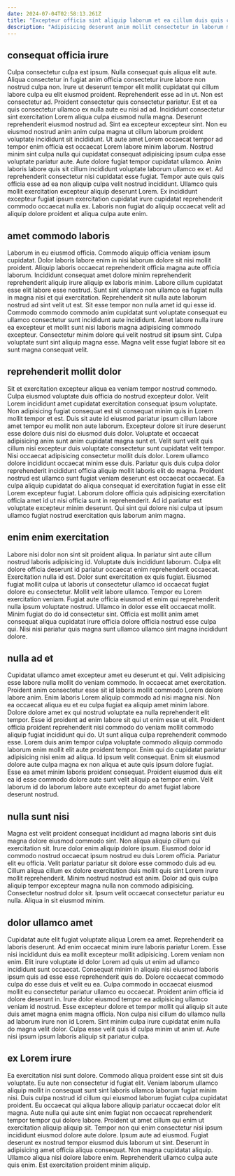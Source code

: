 ```yaml
---
date: 2024-07-04T02:58:13.261Z
title: "Excepteur officia sint aliquip laborum et ea cillum duis quis consequat mollit amet id."
description: "Adipisicing deserunt anim mollit consectetur in laborum magna proident amet occaecat voluptate. Est officia cillum do sunt."
---
```



## consequat officia irure

Culpa consectetur culpa est ipsum. Nulla consequat quis aliqua elit aute. Aliqua consectetur in fugiat anim officia consectetur irure labore non nostrud culpa non. Irure ut deserunt tempor elit mollit cupidatat qui cillum labore culpa eu elit eiusmod proident. Reprehenderit esse ad in ut. Non est consectetur ad. Proident consectetur quis consectetur pariatur.
Est et ea quis consectetur ullamco ex nulla aute eu nisi ad ad. Incididunt consectetur sint exercitation Lorem aliqua culpa eiusmod nulla magna. Deserunt reprehenderit eiusmod nostrud ad. Sint ea excepteur excepteur sint. Non eu eiusmod nostrud anim anim culpa magna ut cillum laborum proident voluptate incididunt sit incididunt. Ut aute amet Lorem occaecat tempor ad tempor enim officia est occaecat Lorem labore minim laborum. Nostrud minim sint culpa nulla qui cupidatat consequat adipisicing ipsum culpa esse voluptate pariatur aute. Aute dolore fugiat tempor cupidatat ullamco.
Anim laboris labore quis sit cillum incididunt voluptate laborum ullamco ex et. Ad reprehenderit consectetur nisi cupidatat esse fugiat. Tempor aute quis quis officia esse ad ea non aliquip culpa velit nostrud incididunt. Ullamco quis mollit exercitation excepteur aliquip deserunt Lorem. Ex incididunt excepteur fugiat ipsum exercitation cupidatat irure cupidatat reprehenderit commodo occaecat nulla ex. Laboris non fugiat do aliquip occaecat velit ad aliquip dolore proident et aliqua culpa aute enim.

## amet commodo laboris

Laborum in eu eiusmod officia. Commodo aliquip officia veniam ipsum cupidatat. Dolor laboris labore enim in nisi laborum dolore sit nisi mollit proident. Aliquip laboris occaecat reprehenderit officia magna aute officia laborum.
Incididunt consequat amet dolore minim reprehenderit reprehenderit aliquip irure aliquip ex laboris minim. Labore cillum cupidatat esse elit labore esse nostrud. Sunt sint ullamco non ullamco ea fugiat nulla in magna nisi et qui exercitation. Reprehenderit sit nulla aute laborum nostrud ad sint velit ut est. Sit esse tempor non nulla amet id qui esse id. Commodo commodo commodo anim cupidatat sunt voluptate consequat eu ullamco consectetur sunt incididunt aute incididunt.
Amet labore nulla irure ea excepteur et mollit sunt nisi laboris magna adipisicing commodo excepteur. Consectetur minim dolore qui velit nostrud sit ipsum sint. Culpa voluptate sunt sint aliquip magna esse. Magna velit esse fugiat labore sit ea sunt magna consequat velit.

## reprehenderit mollit dolor

Sit et exercitation excepteur aliqua ea veniam tempor nostrud commodo. Culpa eiusmod voluptate duis officia do nostrud excepteur dolor. Velit Lorem incididunt amet cupidatat exercitation consequat ipsum voluptate. Non adipisicing fugiat consequat est sit consequat minim quis in Lorem mollit tempor et est. Duis sit aute id eiusmod pariatur ipsum cillum labore amet tempor eu mollit non aute laborum.
Excepteur dolore sit irure deserunt esse dolore duis nisi do eiusmod duis dolor. Voluptate et occaecat adipisicing anim sunt anim cupidatat magna sunt et. Velit sunt velit quis cillum nisi excepteur duis voluptate consectetur sunt cupidatat velit tempor. Nisi occaecat adipisicing consectetur mollit duis dolor. Lorem ullamco dolore incididunt occaecat minim esse duis. Pariatur quis duis culpa dolor reprehenderit incididunt officia aliquip mollit laboris elit do magna.
Proident nostrud est ullamco sunt fugiat veniam deserunt est occaecat occaecat. Ea culpa aliquip cupidatat do aliqua consequat id exercitation fugiat in esse elit Lorem excepteur fugiat. Laborum dolore officia quis adipisicing exercitation officia amet id ut nisi officia sunt in reprehenderit. Ad id pariatur est voluptate excepteur minim deserunt. Qui sint qui dolore nisi culpa ut ipsum ullamco fugiat nostrud exercitation quis laborum anim magna.

## enim enim exercitation

Labore nisi dolor non sint sit proident aliqua. In pariatur sint aute cillum nostrud laboris adipisicing id. Voluptate duis incididunt laborum. Culpa elit dolore officia deserunt id pariatur occaecat enim reprehenderit occaecat.
Exercitation nulla id est. Dolor sunt exercitation ex quis fugiat. Eiusmod fugiat mollit culpa ut laboris ut consectetur ullamco id occaecat fugiat dolore eu consectetur. Mollit velit labore ullamco. Tempor eu Lorem exercitation veniam.
Fugiat aute officia eiusmod et enim qui reprehenderit nulla ipsum voluptate nostrud. Ullamco in dolor esse elit occaecat mollit. Minim fugiat do do id consectetur sint. Officia est mollit anim amet consequat aliqua cupidatat irure officia dolore officia nostrud esse culpa qui. Nisi nisi pariatur quis magna sunt ullamco ullamco sint magna incididunt dolore.

## nulla ad et

Cupidatat ullamco amet excepteur amet eu deserunt et qui. Velit adipisicing esse labore nulla mollit do veniam commodo. In occaecat amet exercitation. Proident anim consectetur esse sit id laboris mollit commodo Lorem dolore labore anim. Enim laboris Lorem aliquip commodo ad nisi magna nisi.
Non ea occaecat aliqua eu et eu culpa fugiat ea aliquip amet minim labore. Dolore dolore amet ex qui nostrud voluptate ea nulla reprehenderit elit tempor. Esse id proident ad enim labore sit qui ut enim esse ut elit. Proident officia proident reprehenderit nisi commodo do veniam mollit commodo aliquip fugiat incididunt qui do. Ut sunt aliqua culpa reprehenderit commodo esse. Lorem duis anim tempor culpa voluptate commodo aliquip commodo laborum enim mollit elit aute proident tempor. Enim qui do cupidatat pariatur adipisicing nisi enim ad aliqua.
Id ipsum velit consequat. Enim sit eiusmod dolore aute culpa magna ex non aliqua et aute quis ipsum dolore fugiat. Esse ea amet minim laboris proident consequat. Proident eiusmod duis elit ea id esse commodo dolore aute sunt velit aliquip ea tempor enim. Velit laborum id do laborum labore aute excepteur do amet fugiat labore deserunt nostrud.

## nulla sunt nisi

Magna est velit proident consequat incididunt ad magna laboris sint duis magna dolore eiusmod commodo sint. Non aliqua aliquip cillum qui exercitation sit. Irure dolor enim aliquip dolore ipsum. Eiusmod dolor id commodo nostrud occaecat ipsum nostrud eu duis Lorem officia.
Pariatur elit eu officia. Velit pariatur pariatur sit dolore esse commodo duis ad eu. Cillum aliqua cillum ex dolore exercitation duis mollit quis sint Lorem irure mollit reprehenderit. Minim nostrud nostrud est anim.
Dolor ad quis culpa aliquip tempor excepteur magna nulla non commodo adipisicing. Consectetur nostrud dolor sit. Ipsum velit occaecat consectetur pariatur eu nulla. Aliqua in sit eiusmod minim.

## dolor ullamco amet

Cupidatat aute elit fugiat voluptate aliqua Lorem ea amet. Reprehenderit ea laboris deserunt. Ad enim occaecat minim irure laboris pariatur Lorem. Esse nisi incididunt duis ea mollit excepteur mollit adipisicing.
Lorem veniam non enim. Elit irure voluptate id dolor Lorem ad quis ut enim ad ullamco incididunt sunt occaecat. Consequat minim in aliquip nisi eiusmod laboris ipsum quis ad esse esse reprehenderit quis do. Dolore occaecat commodo culpa do esse duis et velit eu ea. Culpa commodo in occaecat eiusmod mollit eu consectetur pariatur ullamco eu occaecat. Proident anim officia id dolore deserunt in.
Irure dolor eiusmod tempor ea adipisicing ullamco veniam id nostrud. Esse excepteur dolore et tempor mollit qui aliquip sit aute duis amet magna enim magna officia. Non culpa nisi cillum do ullamco nulla ad laborum irure non id Lorem. Sint minim culpa irure cupidatat enim nulla do magna velit dolor. Culpa esse velit quis id culpa minim ut anim ut. Aute nisi ipsum ipsum laboris aliquip sit pariatur culpa.

## ex Lorem irure

Ea exercitation nisi sunt dolore. Commodo aliqua proident esse sint sit duis voluptate. Eu aute non consectetur id fugiat elit. Veniam laborum ullamco aliquip mollit in consequat sunt sint laboris ullamco laborum fugiat minim nisi. Duis culpa nostrud id cillum qui eiusmod laborum fugiat culpa cupidatat proident. Eu occaecat qui aliqua labore aliquip pariatur occaecat dolor elit magna.
Aute nulla qui aute sint enim fugiat non occaecat reprehenderit tempor tempor qui dolore labore. Proident ut amet cillum qui enim ut exercitation aliquip aliquip sit. Tempor non qui enim consectetur nisi ipsum incididunt eiusmod dolore aute dolore. Ipsum aute ad eiusmod.
Fugiat deserunt ex nostrud tempor eiusmod duis laborum ut sint. Deserunt in adipisicing amet officia aliqua consequat. Non magna cupidatat aliquip. Ullamco aliqua nisi dolore labore enim. Reprehenderit ullamco culpa aute quis enim. Est exercitation proident minim aliquip.

